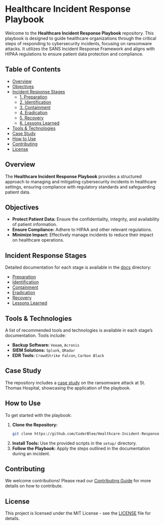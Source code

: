 # Healthcare Incident Response Playbook

Welcome to the **Healthcare Incident Response Playbook** repository. This playbook is designed to guide healthcare organizations through the critical steps of responding to cybersecurity incidents, focusing on ransomware attacks. It utilizes the SANS Incident Response Framework and aligns with HIPAA regulations to ensure patient data protection and compliance.

## Table of Contents

- [Overview](#overview)
- [Objectives](#objectives)
- [Incident Response Stages](#incident-response-stages)
  - [1. Preparation](#1-preparation)
  - [2. Identification](#2-identification)
  - [3. Containment](#3-containment)
  - [4. Eradication](#4-eradication)
  - [5. Recovery](#5-recovery)
  - [6. Lessons Learned](#6-lessons-learned)
- [Tools & Technologies](#tools--technologies)
- [Case Study](#case-study)
- [How to Use](#how-to-use)
- [Contributing](#contributing)
- [License](#license)

## Overview

The **Healthcare Incident Response Playbook** provides a structured approach to managing and mitigating cybersecurity incidents in healthcare settings, ensuring compliance with regulatory standards and safeguarding patient data.

## Objectives

- **Protect Patient Data:** Ensure the confidentiality, integrity, and availability of patient information.
- **Ensure Compliance:** Adhere to HIPAA and other relevant regulations.
- **Minimize Impact:** Effectively manage incidents to reduce their impact on healthcare operations.

## Incident Response Stages

Detailed documentation for each stage is available in the [docs](docs) directory:

- [Preparation](docs/preparation.md)
- [Identification](docs/identification.md)
- [Containment](docs/containment.md)
- [Eradication](docs/eradication.md)
- [Recovery](docs/recovery.md)
- [Lessons Learned](docs/lessons_learned.md)

## Tools & Technologies

A list of recommended tools and technologies is available in each stage’s documentation. Tools include:

- **Backup Software:** `Veeam`, `Acronis`
- **SIEM Solutions:** `Splunk`, `QRadar`
- **EDR Tools:** `CrowdStrike Falcon`, `Carbon Black`

## Case Study

The repository includes a [case study](docs/case_study.md) on the ransomware attack at St. Thomas Hospital, showcasing the application of the playbook.

## How to Use

To get started with the playbook:
1. **Clone the Repository:**
    ```bash
    git clone https://github.com/CoderBlee/Healthcare-Incident-Response-Playbook.git
    ```
2. **Install Tools:** Use the provided scripts in the `setup/` directory.
3. **Follow the Playbook:** Apply the steps outlined in the documentation during an incident.

## Contributing

We welcome contributions! Please read our [Contributing Guide](.github/CONTRIBUTING.md) for more details on how to contribute.

## License

This project is licensed under the MIT License - see the [LICENSE](LICENSE) file for details.
